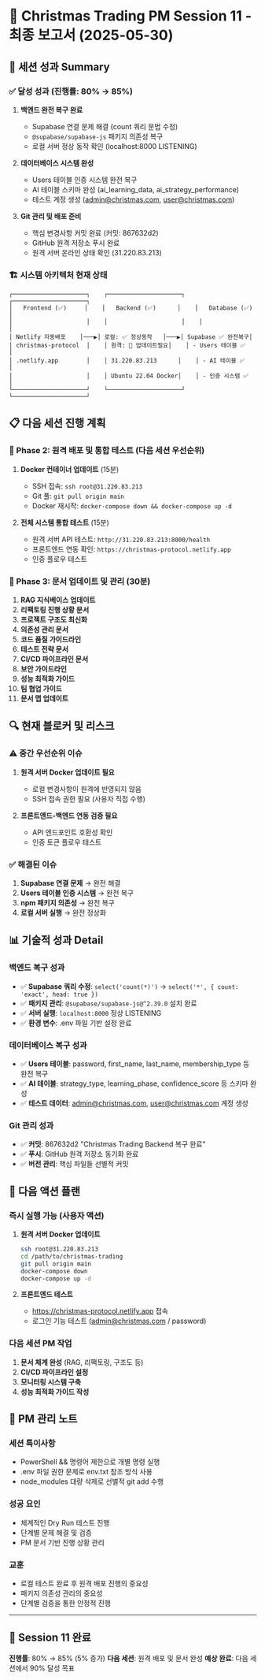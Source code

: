 # 🎄 Christmas Trading PM Session 11 - 최종 보고서 (2025-05-30)

## 🎯 **세션 성과 Summary**

### **✅ 달성 성과** (진행률: 80% → 85%)
1. **백엔드 완전 복구 완료**
   - Supabase 연결 문제 해결 (count 쿼리 문법 수정)
   - `@supabase/supabase-js` 패키지 의존성 복구
   - 로컬 서버 정상 동작 확인 (localhost:8000 LISTENING)

2. **데이터베이스 시스템 완성**
   - Users 테이블 인증 시스템 완전 복구
   - AI 테이블 스키마 완성 (ai_learning_data, ai_strategy_performance)
   - 테스트 계정 생성 (admin@christmas.com, user@christmas.com)

3. **Git 관리 및 배포 준비**
   - 핵심 변경사항 커밋 완료 (커밋: 867632d2)
   - GitHub 원격 저장소 푸시 완료
   - 원격 서버 온라인 상태 확인 (31.220.83.213)

### **🏗️ 시스템 아키텍처 현재 상태**
```
┌─────────────────────┐    ┌─────────────────────┐    ┌─────────────────────┐
│   Frontend (✅)     │    │   Backend (✅)      │    │   Database (✅)     │
│                     │    │                     │    │                     │
│ Netlify 자동배포    │───▶│ 로컬: ✅ 정상동작   │───▶│ Supabase ✅ 완전복구│
│ christmas-protocol  │    │ 원격: 🔄 업데이트필요│    │ - Users 테이블 ✅   │
│ .netlify.app        │    │ 31.220.83.213      │    │ - AI 테이블 ✅      │
│                     │    │ Ubuntu 22.04 Docker│    │ - 인증 시스템 ✅    │
└─────────────────────┘    └─────────────────────┘    └─────────────────────┘
```

## 📋 **다음 세션 진행 계획**

### **🚀 Phase 2: 원격 배포 및 통합 테스트** (다음 세션 우선순위)
1. **Docker 컨테이너 업데이트** (15분)
   - SSH 접속: `ssh root@31.220.83.213`
   - Git 풀: `git pull origin main`
   - Docker 재시작: `docker-compose down && docker-compose up -d`

2. **전체 시스템 통합 테스트** (15분)
   - 원격 서버 API 테스트: `http://31.220.83.213:8000/health`
   - 프론트엔드 연동 확인: `https://christmas-protocol.netlify.app`
   - 인증 플로우 테스트

### **📝 Phase 3: 문서 업데이트 및 관리** (30분)
1. **RAG 지식베이스 업데이트**
2. **리팩토링 진행 상황 문서**
3. **프로젝트 구조도 최신화**
4. **의존성 관리 문서**
5. **코드 품질 가이드라인**
6. **테스트 전략 문서**
7. **CI/CD 파이프라인 문서**
8. **보안 가이드라인**
9. **성능 최적화 가이드**
10. **팀 협업 가이드**
11. **문서 맵 업데이트**

## 🔍 **현재 블로커 및 리스크**

### **⚠️ 중간 우선순위 이슈**
1. **원격 서버 Docker 업데이트 필요**
   - 로컬 변경사항이 원격에 반영되지 않음
   - SSH 접속 권한 필요 (사용자 직접 수행)

2. **프론트엔드-백엔드 연동 검증 필요**
   - API 엔드포인트 호환성 확인
   - 인증 토큰 플로우 테스트

### **✅ 해결된 이슈**
1. **Supabase 연결 문제** → 완전 해결
2. **Users 테이블 인증 시스템** → 완전 복구
3. **npm 패키지 의존성** → 완전 복구
4. **로컬 서버 실행** → 완전 정상화

## 📊 **기술적 성과 Detail**

### **백엔드 복구 성과**
- ✅ **Supabase 쿼리 수정**: `select('count(*)')` → `select('*', { count: 'exact', head: true })`
- ✅ **패키지 관리**: `@supabase/supabase-js@^2.39.0` 설치 완료
- ✅ **서버 실행**: `localhost:8000` 정상 LISTENING
- ✅ **환경 변수**: .env 파일 기반 설정 완료

### **데이터베이스 복구 성과**
- ✅ **Users 테이블**: password, first_name, last_name, membership_type 등 완전 복구
- ✅ **AI 테이블**: strategy_type, learning_phase, confidence_score 등 스키마 완성
- ✅ **테스트 데이터**: admin@christmas.com, user@christmas.com 계정 생성

### **Git 관리 성과**
- ✅ **커밋**: 867632d2 "Christmas Trading Backend 복구 완료"
- ✅ **푸시**: GitHub 원격 저장소 동기화 완료
- ✅ **버전 관리**: 핵심 파일들 선별적 커밋

## 🎯 **다음 액션 플랜**

### **즉시 실행 가능 (사용자 액션)**
1. **원격 서버 Docker 업데이트**
   ```bash
   ssh root@31.220.83.213
   cd /path/to/christmas-trading
   git pull origin main
   docker-compose down
   docker-compose up -d
   ```

2. **프론트엔드 테스트**
   - https://christmas-protocol.netlify.app 접속
   - 로그인 기능 테스트 (admin@christmas.com / password)

### **다음 세션 PM 작업**
1. **문서 체계 완성** (RAG, 리팩토링, 구조도 등)
2. **CI/CD 파이프라인 설정**
3. **모니터링 시스템 구축**
4. **성능 최적화 가이드 작성**

## 📝 **PM 관리 노트**

### **세션 특이사항**
- PowerShell && 명령어 제한으로 개별 명령 실행
- .env 파일 권한 문제로 env.txt 참조 방식 사용
- node_modules 대량 삭제로 선별적 git add 수행

### **성공 요인**
- 체계적인 Dry Run 테스트 진행
- 단계별 문제 해결 및 검증
- PM 문서 기반 진행 상황 관리

### **교훈**
- 로컬 테스트 완료 후 원격 배포 진행의 중요성
- 패키지 의존성 관리의 중요성
- 단계별 검증을 통한 안정적 진행

---

## 🎉 **Session 11 완료**
**진행률**: 80% → 85% (5% 증가)
**다음 세션**: 원격 배포 및 문서 완성
**예상 완료**: 다음 세션에서 90% 달성 목표 